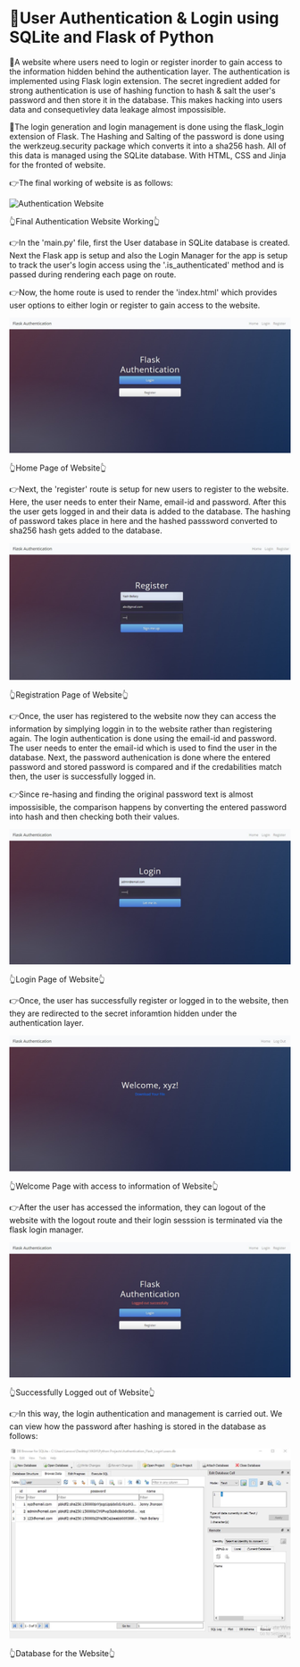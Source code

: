 # 🔐User Authentication & Login using SQLite and Flask of Python

🌟A website where users need to login or register inorder to gain access to the information hidden behind the authentication layer. The authentication is implemented using
Flask login extension. The secret ingredient added for strong authentication is use of hashing function to hash & salt the user's password and then store it in the database.
This makes hacking into users data and consequetivley data leakage almost impossisible.

🌟The login generation and login management is done using the flask_login extension of Flask. The Hashing and Salting of the password is done using the werkzeug.security
package which converts it into a sha256 hash. All of this data is managed using the SQLite database. With HTML, CSS and Jinja for the fronted of website.

👉The final working of website is as follows: 

![Authentication Website](https://github.com/bellaryyash23/Authentication_Flask/blob/master/samples/site.gif?raw=true)

👆Final Authentication Website Working👆

👉In the 'main.py' file, first the User database in SQLite database is created. Next the Flask app is setup and also the Login Manager for the app is setup to track the
user's login access using the '.is_authenticated' method and is passed during rendering each page on route.

👉Now, the home route is used to render the 'index.html' which provides user options to either login or register to gain access to the website.

![Home Page of Website](https://github.com/bellaryyash23/Authentication_Flask/blob/master/samples/home.jpg?raw=true)

👆Home Page of Website👆

👉Next, the 'register' route is setup for new users to register to the website. Here, the user needs to enter their Name, email-id and password. After this the user gets
logged in and their data is added to the database. The hashing of password takes place in here and the hashed passsword converted to sha256 hash gets added to the database.

![Registration Page of Website](https://github.com/bellaryyash23/Authentication_Flask/blob/master/samples/register.jpg?raw=true)

👆Registration Page of Website👆

👉Once, the user has registered to the website now they can access the information by simplying loggin in to the website rather than registering again. The login authentication
is done using the email-id and password. The user needs to enter the email-id which is used to find the user in the database. Next, the password authenication is done
where the entered password and stored password is compared and if the credabilities match then, the user is successfully logged in.

👉Since re-hasing and finding the original password text is almost impossisible, the comparison happens by converting the entered password into hash and then checking
both their values.

![Login Page of Website](https://github.com/bellaryyash23/Authentication_Flask/blob/master/samples/login.jpg?raw=true)

👆Login Page of Website👆

👉Once, the user has successfully register or logged in to the website, then they are redirected to the secret inforamtion hidden under the authentication layer. 

![Welcome Page of Website](https://github.com/bellaryyash23/Authentication_Flask/blob/master/samples/welcome.jpg?raw=true)

👆Welcome Page with access to information of Website👆

👉After the user has accessed the information, they can logout of the website with the logout route and their login sesssion is terminated via the flask login manager.

![Logout Page of Website](https://github.com/bellaryyash23/Authentication_Flask/blob/master/samples/logout.jpg?raw=true)

👆Successfully Logged out of Website👆

👉In this way, the login authentication and management is carried out. We can view how the password after hashing is stored in the database as follows:

![Database for Website](https://github.com/bellaryyash23/Authentication_Flask/blob/master/samples/database.JPG?raw=true)

👆Database for the Website👆
